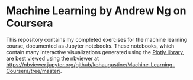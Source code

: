 # Machine Learning by Andrew Ng on Coursera
This repository contains my completed exercises for the machine learning course, documented as Jupyter notebooks. These notebooks, which 
contain many interactive visualizations generated using the [Plotly library](https://plot.ly/), are 
best viewed using the nbviewer at https://nbviewer.jupyter.org/github/kohaugustine/Machine-Learning-Coursera/tree/master/.
